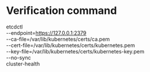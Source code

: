 
# Verification command
etcdctl \
  --endpoint=https://127.0.0.1:2379 \
  --ca-file=/var/lib/kubernetes/certs/ca.pem \
  --cert-file=/var/lib/kubernetes/certs/kubernetes.pem \
  --key-file=/var/lib/kubernetes/certs/kubernetes-key.pem \
  --no-sync \
  cluster-health

